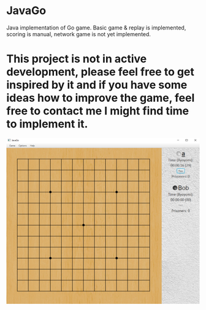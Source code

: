 # JavaGo
Java implementation of Go game.
Basic game & replay is implemented, scoring is manual, network game is not yet implemented.

# This project is not in active development, please feel free to get inspired by it and if you have some ideas how to improve the game, feel free to contact me I might find time to implement it.

![main game](sample.PNG "Main Game")
